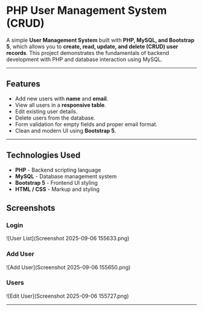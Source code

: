 # PHP User Management System (CRUD)

A simple **User Management System** built with **PHP, MySQL, and Bootstrap 5**, which allows you to **create, read, update, and delete (CRUD) user records**. This project demonstrates the fundamentals of backend development with PHP and database interaction using MySQL.

---

## Features

- Add new users with **name** and **email**.
- View all users in a **responsive table**.
- Edit existing user details.
- Delete users from the database.
- Form validation for empty fields and proper email format.
- Clean and modern UI using **Bootstrap 5**.

---

## Technologies Used

- **PHP** - Backend scripting language  
- **MySQL** - Database management system  
- **Bootstrap 5** - Frontend UI styling  
- **HTML / CSS** - Markup and styling


## Screenshots

### Login
![User List](Screenshot 2025-09-06 155633.png)

### Add User
![Add User](Screenshot 2025-09-06 155650.png)

### Users
![Edit User](Screenshot 2025-09-06 155727.png)


---
